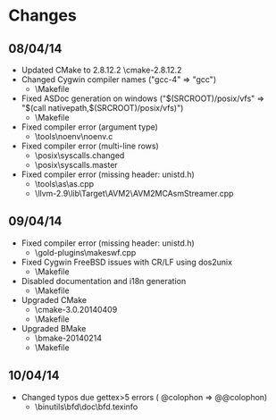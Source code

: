 Changes
=======

## 08/04/14 

* Updated CMake to 2.8.12.2
  \cmake-2.8.12.2
* Changed Cygwin compiler names ("gcc-4" => "gcc")
  * \Makefile
* Fixed ASDoc generation on windows ("$(SRCROOT)/posix/vfs" => "$(call nativepath,$(SRCROOT)/posix/vfs)")
  * \Makefile
* Fixed compiler error (argument type)
  * \tools\noenv\noenv.c
* Fixed compiler error (multi-line rows)
  * \posix\syscalls.changed
  * \posix\syscalls.master
* Fixed compiler error (missing header: unistd.h)
  * \tools\as\as.cpp
  * \llvm-2.9\lib\Target\AVM2\AVM2MCAsmStreamer.cpp
  
## 09/04/14

* Fixed compiler error (missing header: unistd.h)
  * \gold-plugins\makeswf.cpp
* Fixed Cygwin FreeBSD issues with CR/LF using dos2unix
  * \Makefile
* Disabled documentation and i18n generation
  * \Makefile
* Upgraded CMake
  * \cmake-3.0.20140409
  * \Makefile
* Upgraded BMake
  * \bmake-20140214
  * \Makefile
  
## 10/04/14

* Changed typos due gettex>5 errors ( @colophon => @@colophon)
  * \binutils\bfd\doc\bfd.texinfo